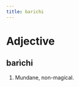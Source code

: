 ```yaml
---
title: barichi
---
```


Adjective
================================

barìchi
----------------

1. Mundane, non-magical.
